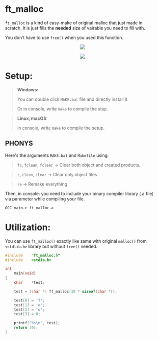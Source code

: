 # ft_malloc

`ft_malloc` is a kind of easy-make of original malloc that just made in scratch. It is just fills the **needed** size of vairable you need to fill with.

You don't have to use `free()` when you used this function.

<P ALIGN="CENTER"><IMG SRC="https://cdn.discordapp.com/attachments/630843149778157623/1081229366865956945/maximum-tension.png"></P>

<P ALIGN="CENTER"><IMG SRC="https://cdn.discordapp.com/attachments/630843149778157623/1081229311144640562/maximum-tension.png"></P>

# Setup:

> **Windows:**
>
> You can double click `MAKE.bat` file and directly install it.
> 
> Or in console, write `make` to compile the stup.

> **Linux, macOS:**
> 
> In console, write `make` to compile the setup.

## PHONYS

Here's the arguments `MAKE.bat` and `Makefile` using:

> `fc`, `fclean`, `fclear` -> Clear both object and created products.

> `c`, `clean`, `clear` -> Clear only object files

> `re` -> Remake everything

Then, in console: you need to include your binary compiler library (.a file) via parameter while compiling your file.

```
GCC main.c ft_malloc.a
```
	
# Utilization:

You can use `ft_malloc()` exactly like same with original `malloc()` from `<stdlib.h>` library but without `free()` needed.

```c
#include	"ft_malloc.h"
#include	<stdio.h>

int
	main(void)
{
	char	*test;

	test = (char *) ft_malloc(10 * sizeof(char *));

	test[0] = 'T';
	test[1] = 'e';
	test[2] = 'o';
	test[3] = 0;

	printf("%s\n", test);
	return (0);
}
```
